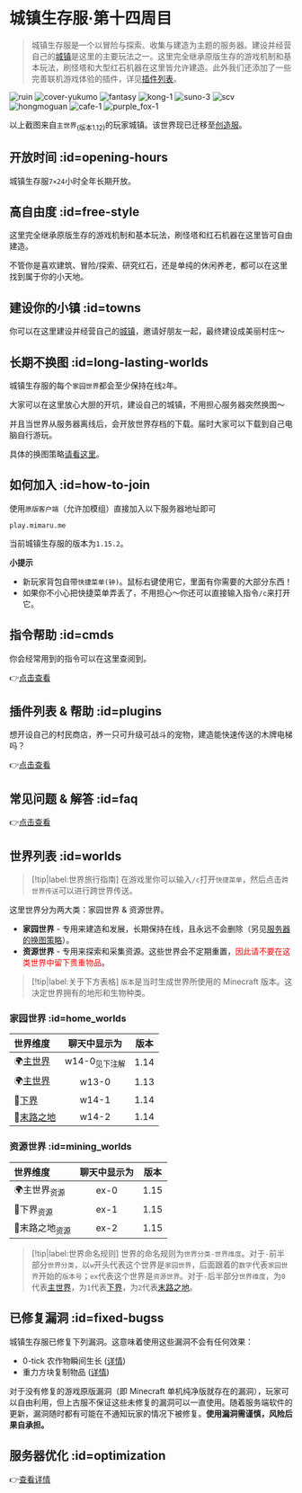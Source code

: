 # 城镇生存服·第十四周目

> 城镇生存服是一个以冒险与探索、收集与建造为主题的服务器。建设并经营自己的[城镇](/plugins/towny.md)是这里的主要玩法之一。这里完全继承原版生存的游戏机制和基本玩法，刷怪塔和大型红石机器在这里皆允许建造。此外我们还添加了一些完善联机游戏体验的插件，详见[插件列表](/welcome/plugins.md)。

![ruin](../assets/images/townsgallery/ruin.jpg ':class=img-small')
![cover-yukumo](../assets/images/cover-yukumo-fixed.jpg ':class=img-small')
![fantasy](../assets/images/townsgallery/fantasy.jpg ':class=img-small')
![kong-1](../assets/images/townsgallery/kong-1.jpg ':class=img-small')
![suno-3](../assets/images/townsgallery/suno-3.jpg ':class=img-small')
![scv](../assets/images/townsgallery/scv.jpg ':class=img-small')
![hongmoguan](../assets/images/townsgallery/hongmoguan.jpg ':class=img-small')
![cafe-1](../assets/images/townsgallery/cafe-1.jpg ':class=img-small')
![purple_fox-1](../assets/images/townsgallery/purple-fox-1.jpg ':class=img-small')

以上截图来自`主世界`<sub>(版本1.12)</sub>的玩家城镇。该世界现已迁移至[创造服](/mc-servers/creative.md)。

## 开放时间 :id=opening-hours

城镇生存服`7×24`小时全年长期开放。

## 高自由度 :id=free-style

这里完全继承原版生存的游戏机制和基本玩法，刷怪塔和红石机器在这里皆可自由建造。

不管你是喜欢建筑、冒险/探索、研究红石，还是单纯的休闲养老，都可以在这里找到属于你的小天地。

## 建设你的小镇 :id=towns

你可以在这里建设并经营自己的[城镇](/plugins/towny.md)，邀请好朋友一起，最终建设成美丽村庄～

## 长期不换图 :id=long-lasting-worlds

城镇生存服的每个`家园世界`都会至少保持在线`2`年。

大家可以在这里放心大胆的开坑，建设自己的城镇，不用担心服务器突然换图～

并且当世界从服务器离线后，会开放世界存档的下载。届时大家可以下载到自己电脑自行游玩。

具体的换图策略[请看这里](/welcome/faq.md#save-policy)。

## 如何加入 :id=how-to-join

使用`原版客户端`（允许加模组）直接加入以下服务器地址即可

    play.mimaru.me

当前城镇生存服的版本为`1.15.2`。

**小提示**

- 新玩家背包自带`快捷菜单(钟)`。<kbd>鼠标右键</kbd>使用它，里面有你需要的大部分东西！
- 如果你不小心把快捷菜单弄丢了，不用担心～你还可以直接输入指令`/c`来打开它。

## 指令帮助 :id=cmds

你会经常用到的指令可以在这里查阅到。

👉[点击查看](/welcome/commands.md)

## 插件列表 & 帮助 :id=plugins

想开设自己的村民商店，养一只可升级可战斗的宠物，建造能快速传送的木牌电梯吗？

👉[点击查看](/welcome/plugins.md)

## 常见问题 & 解答 :id=faq

👉[点击查看](/mc-servers/survival/faq.md)

## 世界列表 :id=worlds

> [!tip|label:世界旅行指南]
> 在游戏里你可以输入`/c`打开`快捷菜单`，然后点击`跨世界传送`可以进行跨世界传送。

这里世界分为两大类：家园世界 & 资源世界。

- **家园世界** - 专用来建造和发展，长期保持在线，且永远不会删除（另见[服务器的换图策略](/welcome/faq.md#save-policy)）。  
- **资源世界** - 专用来探索和采集资源。这些世界会不定期重置，<span style="color: red">因此请不要在这类世界中留下贵重物品</span>。

> [!tip|label:关于下方表格]
> `版本`是当时生成世界所使用的 Minecraft 版本。这决定世界拥有的地形和生物种类。

<!-- panels:start -->

<!-- div:left-panel -->

### 家园世界 :id=home_worlds

| 世界维度                  | 聊天中显示为 | 版本  |
| :------------------------ | :----------: | :---: |
| 🌍[主世界][the_overworld] |    w14-0<sub>见下注解</sub>     | 1.14  |
| 🌍[主世界][the_overworld] |    w13-0     | 1.13  |
| 👹[下界][the_nether]      |    w14-1     | 1.14  |
| 🌃[末路之地][the_end]     |    w14-2     | 1.14  |

<!-- div:right-panel -->

### 资源世界 :id=mining_worlds

| 世界维度                  | 聊天中显示为 | 版本  |
| :------------------------ | :----------: | :---: |
| 🌍主世界<sub>资源</sub>   |     ex-0     | 1.15  |
| 👹下界<sub>资源</sub>     |     ex-1     | 1.15  |
| 🌃末路之地<sub>资源</sub> |     ex-2     | 1.15  |

<!-- panels:end -->

> [!tip|label:世界命名规则]
> 世界的命名规则为`世界分类-世界维度`。对于`-`前半部分`世界分类`，以`w`开头代表这个世界是`家园世界`，后面跟着的`数字`代表`家园世界`开始的`版本号`；`ex`代表这个世界是`资源世界`。对于`-`后半部分`世界维度`，为`0`代表[主世界][the_overworld]，为`1`代表[下界][the_nether]，为`2`代表[末路之地][the_end]。

[the_overworld]: https://minecraft-zh.gamepedia.com/%E4%B8%BB%E4%B8%96%E7%95%8C
[the_nether]: https://minecraft-zh.gamepedia.com/%E4%B8%8B%E7%95%8C
[the_end]: https://minecraft-zh.gamepedia.com/%E6%9C%AB%E8%B7%AF%E4%B9%8B%E5%9C%B0
[superflat]: https://minecraft-zh.gamepedia.com/%E8%B6%85%E5%B9%B3%E5%9D%A6%E4%B8%96%E7%95%8C
[bbs]: http://bbs.mimaru.me/

## 已修复漏洞 :id=fixed-bugss

城镇生存服已修复下列漏洞。这意味着使用这些漏洞不会有任何效果：

- 0-tick 农作物瞬间生长 ([详情](https://bugs.mojang.com/browse/MC-113809))
- 重力方块复制物品 ([详情](https://minecraft.gamepedia.com/Tutorials/Block_and_item_duplication))

对于没有修复的游戏原版漏洞（即 Minecraft 单机纯净版就存在的漏洞），玩家可以自由利用，但上古服不保证这些未修复的漏洞可以一直使用。随着服务端软件的更新，漏洞随时都有可能在不通知玩家的情况下被修复。**使用漏洞需谨慎，风险后果自承担。**

## 服务器优化 :id=optimization

👉[查看详情](/mc-servers/survival/optimization.md)
